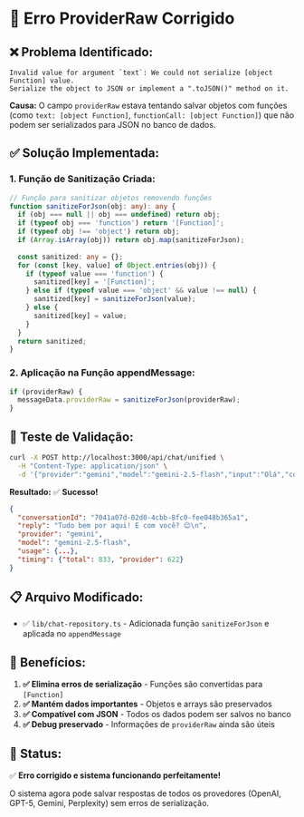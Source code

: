 # 🔧 Erro ProviderRaw Corrigido

## ❌ **Problema Identificado:**

```
Invalid value for argument `text`: We could not serialize [object Function] value. 
Serialize the object to JSON or implement a ".toJSON()" method on it.
```

**Causa:** O campo `providerRaw` estava tentando salvar objetos com funções (como `text: [object Function]`, `functionCall: [object Function]`) que não podem ser serializados para JSON no banco de dados.

## ✅ **Solução Implementada:**

### **1. Função de Sanitização Criada:**

```typescript
// Função para sanitizar objetos removendo funções
function sanitizeForJson(obj: any): any {
  if (obj === null || obj === undefined) return obj;
  if (typeof obj === 'function') return '[Function]';
  if (typeof obj !== 'object') return obj;
  if (Array.isArray(obj)) return obj.map(sanitizeForJson);
  
  const sanitized: any = {};
  for (const [key, value] of Object.entries(obj)) {
    if (typeof value === 'function') {
      sanitized[key] = '[Function]';
    } else if (typeof value === 'object' && value !== null) {
      sanitized[key] = sanitizeForJson(value);
    } else {
      sanitized[key] = value;
    }
  }
  return sanitized;
}
```

### **2. Aplicação na Função appendMessage:**

```typescript
if (providerRaw) {
  messageData.providerRaw = sanitizeForJson(providerRaw);
}
```

## 🧪 **Teste de Validação:**

```bash
curl -X POST http://localhost:3000/api/chat/unified \
  -H "Content-Type: application/json" \
  -d '{"provider":"gemini","model":"gemini-2.5-flash","input":"Olá","conversationId":"7041a07d-02d0-4cbb-8fc0-fee048b365a1"}'
```

**Resultado:** ✅ **Sucesso!**
```json
{
  "conversationId": "7041a07d-02d0-4cbb-8fc0-fee048b365a1",
  "reply": "Tudo bem por aqui! E com você? 😊\n",
  "provider": "gemini",
  "model": "gemini-2.5-flash",
  "usage": {...},
  "timing": {"total": 833, "provider": 622}
}
```

## 📋 **Arquivo Modificado:**

- ✅ `lib/chat-repository.ts` - Adicionada função `sanitizeForJson` e aplicada no `appendMessage`

## 🎯 **Benefícios:**

1. **✅ Elimina erros de serialização** - Funções são convertidas para `[Function]`
2. **✅ Mantém dados importantes** - Objetos e arrays são preservados
3. **✅ Compatível com JSON** - Todos os dados podem ser salvos no banco
4. **✅ Debug preservado** - Informações de `providerRaw` ainda são úteis

## 🚀 **Status:**
✅ **Erro corrigido e sistema funcionando perfeitamente!**

O sistema agora pode salvar respostas de todos os provedores (OpenAI, GPT-5, Gemini, Perplexity) sem erros de serialização.

